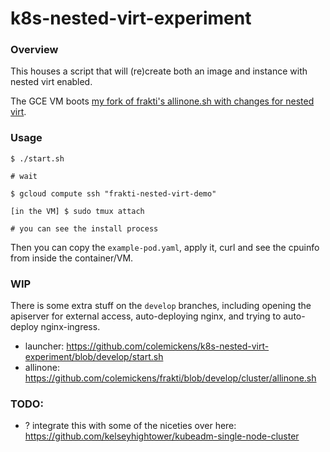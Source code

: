 # k8s-nested-virt-experiment


### Overview
This houses a script that will (re)create both an image and instance with nested virt enabled.

The GCE VM boots [my fork of frakti's allinone.sh with changes for nested virt](https://github.com/colemickens/frakti/blob/master/cluster/allinone.sh).


### Usage

```
$ ./start.sh

# wait

$ gcloud compute ssh "frakti-nested-virt-demo"

[in the VM] $ sudo tmux attach

# you can see the install process
```

Then you can copy the `example-pod.yaml`, apply it, curl and see the cpuinfo from inside the container/VM.


### WIP

There is some extra stuff on the `develop` branches, including opening the apiserver for external access,
auto-deploying nginx, and trying to auto-deploy nginx-ingress.

* launcher: https://github.com/colemickens/k8s-nested-virt-experiment/blob/develop/start.sh
* allinone: https://github.com/colemickens/frakti/blob/develop/cluster/allinone.sh

### TODO:
* ? integrate this with some of the niceties over here: https://github.com/kelseyhightower/kubeadm-single-node-cluster
